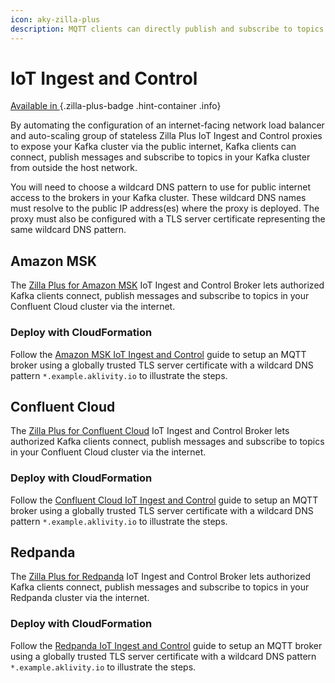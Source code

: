 ```yaml
---
icon: aky-zilla-plus
description: MQTT clients can directly publish and subscribe to topics through MQTT entry points into your Kafka cluster.
---
```


# IoT Ingest and Control

<!-- markdownlint-disable MD024 -->

[Available in <ZillaPlus/>](https://www.aklivity.io/products/zilla-plus)
{.zilla-plus-badge .hint-container .info}

By automating the configuration of an internet-facing network load balancer and auto-scaling group of stateless Zilla Plus IoT Ingest and Control proxies to expose your Kafka cluster via the public internet, Kafka clients can connect, publish messages and subscribe to topics in your Kafka cluster from outside the host network.

You will need to choose a wildcard DNS pattern to use for public internet access to the brokers in your Kafka cluster. These wildcard DNS names must resolve to the public IP address(es) where the <ZillaPlus/> proxy is deployed. The <ZillaPlus/> proxy must also be configured with a TLS server certificate representing the same wildcard DNS pattern.

## Amazon MSK

The [Zilla Plus for Amazon MSK](https://aws.amazon.com/marketplace/pp/prodview-jshnzslazfm44) IoT Ingest and Control Broker lets authorized Kafka clients connect, publish messages and subscribe to topics in your Confluent Cloud cluster via the internet.

### Deploy with CloudFormation

Follow the [Amazon MSK IoT Ingest and Control](../../how-tos/confluent-cloud/iot-ingest-control.md) guide to setup an MQTT broker using a globally trusted TLS server certificate with a wildcard DNS pattern `*.example.aklivity.io` to illustrate the steps.

## Confluent Cloud

The [Zilla Plus for Confluent Cloud](https://aws.amazon.com/marketplace/pp/prodview-eblxkinsqbaks) IoT Ingest and Control Broker lets authorized Kafka clients connect, publish messages and subscribe to topics in your Confluent Cloud cluster via the internet.

### Deploy with CloudFormation

Follow the [Confluent Cloud IoT Ingest and Control](../../how-tos/confluent-cloud/iot-ingest-control.md) guide to setup an MQTT broker using a globally trusted TLS server certificate with a wildcard DNS pattern `*.example.aklivity.io` to illustrate the steps.

## Redpanda

The [Zilla Plus for Redpanda](https://aws.amazon.com/marketplace/pp/prodview-sj4kquyndubiu) IoT Ingest and Control Broker lets authorized Kafka clients connect, publish messages and subscribe to topics in your Redpanda cluster via the internet.

### Deploy with CloudFormation

Follow the [Redpanda IoT Ingest and Control](../../how-tos/redpanda/iot-ingest-control.md) guide to setup an MQTT broker using a globally trusted TLS server certificate with a wildcard DNS pattern `*.example.aklivity.io` to illustrate the steps.
